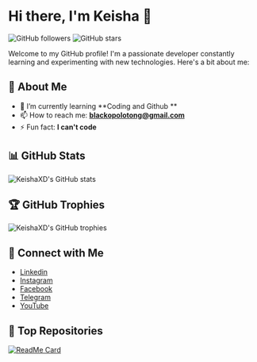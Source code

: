 # Hi there, I'm Keisha 👋

![GitHub followers](https://img.shields.io/github/followers/KeishaXD?style=social)
![GitHub stars](https://img.shields.io/github/stars/KeishaXD?style=social)

Welcome to my GitHub profile! I'm a passionate developer constantly learning and experimenting with new technologies. Here's a bit about me:

## 🚀 About Me
- 🌱 I’m currently learning **Coding and Github **
- 📫 How to reach me: **blackopolotong@gmail.com**
- ⚡ Fun fact: **I can't code**

## 📊 GitHub Stats
![KeishaXD's GitHub stats](https://github-readme-stats.vercel.app/api?username=KeishaXD&show_icons=true&theme=radical)

## 🏆 GitHub Trophies
![KeishaXD's GitHub trophies](https://github-profile-trophy.vercel.app/?username=KeishaXD&theme=radical)

## 🔗 Connect with Me
- [Linkedin](https://www.linkedin.com/in/jovallin-keisha-rafael-dewantara)
- [Instagram](https://www.instagram.com/jkrd.ig)
- [Facebook](https://www.facebook.com/JovallinKRD)
- [Telegram](t.me/JovallinKRD)
- [YouTube](https://youtube.com/@keduakolo)

## 📂 Top Repositories
[![ReadMe Card](https://github-readme-stats.vercel.app/api/pin/?username=KeishaXD&repo=Xdroid-UI-Fixer&theme=radical)](https://github.com/KeishaXD/Xdroid-UI-Fixer)
